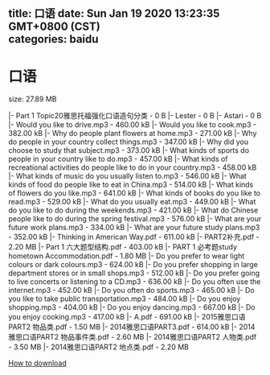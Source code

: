 
title: 口语
date: Sun Jan 19 2020 13:23:35 GMT+0800 (CST)    
categories: baidu
---

# 口语
size: 27.89 MB
 
 
|- Part 1 Topic20雅思托福强化口语造句分类 - 0 B
|- Lester - 0 B
|- Astari - 0 B
|- Would you like to drive.mp3 - 460.00 kB
|- Would you like to cook.mp3 - 382.00 kB
|- Why do people plant flowers at home.mp3 - 271.00 kB
|- Why do people in your country collect things.mp3 - 347.00 kB
|- Why did you choose to study that subject.mp3 - 373.00 kB
|- What kinds of sports do people in your country like to do.mp3 - 457.00 kB
|- What kinds of recreational activities do people like to do in your country.mp3 - 458.00 kB
|- What kinds of music do you usually listen to.mp3 - 546.00 kB
|- What kinds of food do people like to eat in China.mp3 - 514.00 kB
|- What kinds of flowers do you like.mp3 - 641.00 kB
|- What kinds of books do you like to read.mp3 - 529.00 kB
|- What do you usually eat.mp3 - 449.00 kB
|- What do you like to do during the weekends.mp3 - 421.00 kB
|- What do Chinese people like to do during the spring festival.mp3 - 576.00 kB
|- What are your future work plans.mp3 - 334.00 kB
|- What are your future study plans.mp3 - 352.00 kB
|- Thinking in American Way.pdf - 611.00 kB
|- PART2补充.pdf - 2.20 MB
|- Part 1 六大题型结构.pdf - 403.00 kB
|- PART 1 必考题study hometown Accommodation.pdf - 1.80 MB
|- Do you prefer to wear light colours or dark colours.mp3 - 624.00 kB
|- Do you prefer shopping in large department stores or in small shops.mp3 - 512.00 kB
|- Do you prefer going to live concerts or listening to a CD.mp3 - 636.00 kB
|- Do you often use the internet.mp3 - 452.00 kB
|- Do you often do sports.mp3 - 465.00 kB
|- Do you like to take public transportation.mp3 - 484.00 kB
|- Do you enjoy shopping.mp3 - 404.00 kB
|- Do you enjoy dancing.mp3 - 667.00 kB
|- Do you enjoy cooking.mp3 - 417.00 kB
|- A.pdf - 691.00 kB
|- 2015雅思口语PART2 物品类.pdf - 1.50 MB
|- 2014雅思口语PART3.pdf - 614.00 kB
|- 2014雅思口语PART2 物品事件类.pdf - 2.60 MB
|- 2014雅思口语PART2 人物类.pdf - 3.50 MB
|- 2014雅思口语PART2 地点类.pdf - 2.20 MB

[How to download](https://bpcam.bemobtrk.com/go/2ceec3aa-1ca2-46d6-b9ff-aaa5c184517c?jno=599)